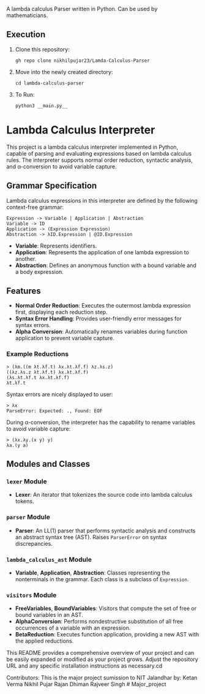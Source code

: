 
A lambda calculus Parser written in Python. Can be used by mathematicians.

## Execution

1. Clone this repository:

    ```
    gh repo clone nikhilpujar23/Lamda-Calculus-Parser
    ```

2. Move into the newly created directory:

    ```
    cd lambda-calculus-parser
    ```

3. To Run:

    ```
    python3 __main.py__
    ```

# Lambda Calculus Interpreter

This project is a lambda calculus interpreter implemented in Python, capable of parsing and evaluating expressions based on lambda calculus rules. The interpreter supports normal order reduction, syntactic analysis, and α-conversion to avoid variable capture.

## Grammar Specification

Lambda calculus expressions in this interpreter are defined by the following context-free grammar:

```
Expression -> Variable | Application | Abstraction
Variable -> ID
Application -> (Expression Expression)
Abstraction -> λID.Expression | @ID.Expression
```


- **Variable**: Represents identifiers.
- **Application**: Represents the application of one lambda expression to another.
- **Abstraction**: Defines an anonymous function with a bound variable and a body expression.

## Features

- **Normal Order Reduction**: Executes the outermost lambda expression first, displaying each reduction step.
- **Syntax Error Handling**: Provides user-friendly error messages for syntax errors.
- **Alpha Conversion**: Automatically renames variables during function application to prevent variable capture.

### Example Reductions


```
> (λm.((m λt.λf.t) λx.λt.λf.f) λz.λs.z)
((λz.λs.z λt.λf.t) λx.λt.λf.f)
(λs.λt.λf.t λx.λt.λf.f)
λt.λf.t
```

Syntax errors are nicely displayed to user:

```
> λx
ParseError: Expected: ., Found: EOF
```

During α-conversion, the interpreter has the capability to rename
variables to avoid variable capture:

```
> (λx.λy.(x y) y)
λa.(y a)
```


## Modules and Classes

### `lexer` Module

- **Lexer**: An iterator that tokenizes the source code into lambda calculus tokens.

### `parser` Module

- **Parser**: An LL(1) parser that performs syntactic analysis and constructs an abstract syntax tree (AST). Raises `ParserError` on syntax discrepancies.

### `lambda_calculus_ast` Module

- **Variable**, **Application**, **Abstraction**: Classes representing the nonterminals in the grammar. Each class is a subclass of `Expression`.

### `visitors` Module

- **FreeVariables**, **BoundVariables**: Visitors that compute the set of free or bound variables in an AST.
- **AlphaConversion**: Performs nondestructive substitution of all free occurrences of a variable with an expression.
- **BetaReduction**: Executes function application, providing a new AST with the applied reductions.



This README provides a comprehensive overview of your project and can be easily expanded or modified as your project grows. Adjust the repository URL and any specific installation instructions as necessary.cd

Contributors:
This is the major project sumission to NIT Jalandhar by:
Ketan Verma
Nikhil Pujar
Rajan Dhiman
Rajveer Singh
#   M a j o r _ p r o j e c t  
 
